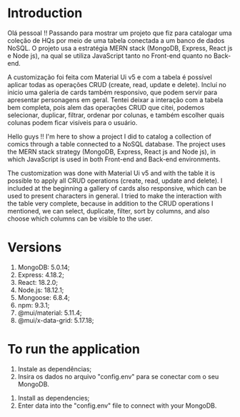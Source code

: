 # Introduction

<!-- pt-br -->
Olá pessoal !! Passando para mostrar um projeto que fiz para catalogar uma coleção de HQs por meio de uma tabela conectada a um banco de dados NoSQL. O projeto usa a estratégia MERN stack (MongoDB, Express, React js e Node js), na qual se utiliza JavaScript tanto no Front-end quanto no Back-end.

A customização foi feita com Material Ui v5 e com a tabela é possível aplicar todas as operações CRUD (create, read, update e delete).  Incluí no inicio uma galeria de cards também responsivo, que podem servir para apresentar personagens em geral. Tentei deixar a interação com a tabela bem completa, pois alem das operações CRUD que citei, podemos selecionar, duplicar, filtrar, ordenar por colunas, e também escolher quais colunas podem ficar visíveis para o usuário.

<!-- eng-us -->
Hello guys !! I'm here to show a project I did to catalog a collection of comics through a table connected to a NoSQL database. The project uses the MERN stack strategy (MongoDB, Express, React js and Node js), in which JavaScript is used in both Front-end and Back-end environments.

The customization was done with Material Ui v5 and with the table it is possible to apply all CRUD operations (create, read, update and delete). I included at the beginning a gallery of cards also responsive, which can be used to present characters in general. I tried to make the interaction with the table very complete, because in addition to the CRUD operations I mentioned, we can select, duplicate, filter, sort by columns, and also choose which columns can be visible to the user.


# Versions

1. MongoDB: 5.0.14;
2. Express: 4.18.2;
3. React: 18.2.0;
4. Node.js: 18.12.1;
5. Mongoose: 6.8.4;
6. npm: 9.3.1;
7. @mui/material: 5.11.4;
8. @mui/x-data-grid: 5.17.18;

# To run the application

<!-- pt-br -->
1. Instale as dependências;
2. Insira os dados no arquivo "config.env" para se conectar com o seu MongoDB.

<!-- eng-us -->
1. Install as dependencies;
2. Enter data into the "config.env" file to connect with your MongoDB.